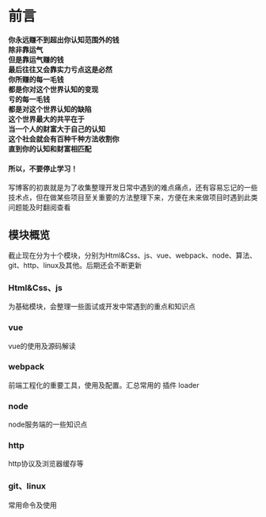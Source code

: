 # 前言

**你永远赚不到超出你认知范围外的钱**  
**除非靠运气**  
**但是靠运气赚的钱**  
**最后往往又会靠实力亏点这是必然**  
**你所赚的每一毛钱**  
**都是你对这个世界认知的变现**  
**亏的每一毛钱**  
**都是对这个世界认知的缺陷**  
**这个世界最大的共平在于**  
**当一个人的财富大于自己的认知**  
**这个社会就会有百种千种方法收割你**  
**直到你的认知和财富相匹配**  
#### 所以，不要停止学习！

写博客的初衷就是为了收集整理开发日常中遇到的难点痛点，还有容易忘记的一些技术点，但在做某些项目至关重要的方法整理下来，方便在未来做项目时遇到此类问题能及时翻阅查看

## 模块概览
截止现在分为十个模块，分别为Html&Css、js、vue、webpack、node、算法、git、http、linux及其他。后期还会不断更新


### Html&Css、js

为基础模块，会整理一些面试或开发中常遇到的重点和知识点

### vue

vue的使用及源码解读

### webpack
前端工程化的重要工具，使用及配置。汇总常用的 插件 loader

### node
node服务端的一些知识点

### http 
http协议及浏览器缓存等

### git、linux
常用命令及使用
